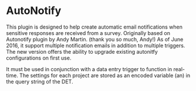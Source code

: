 # AutoNotify


This plugin is designed to help create automatic email notifications when sensitive responses are received from a survey. Originally based on Autonotify plugin by Andy Martin. (thank you so much, Andy!) As of June 2016, it support multiple notification emails in addition to multiple triggers. The new version offers the ability to upgrade existing autonitfy configurations on first use.

It must be used in conjunction with a data entry trigger to function in real-time.
The settings for each project are stored as an encoded variable (an) in the query string of the DET.
